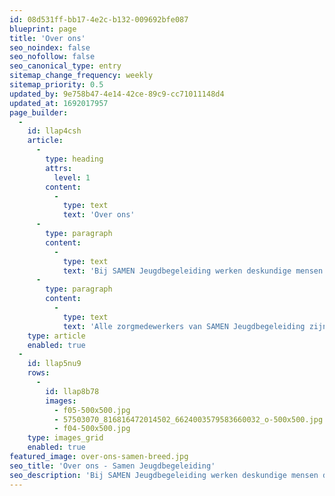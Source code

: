 ```yaml
---
id: 08d531ff-bb17-4e2c-b132-009692bfe087
blueprint: page
title: 'Over ons'
seo_noindex: false
seo_nofollow: false
seo_canonical_type: entry
sitemap_change_frequency: weekly
sitemap_priority: 0.5
updated_by: 9e758b47-4e14-42ce-89c9-cc71011148d4
updated_at: 1692017957
page_builder:
  -
    id: llap4csh
    article:
      -
        type: heading
        attrs:
          level: 1
        content:
          -
            type: text
            text: 'Over ons'
      -
        type: paragraph
        content:
          -
            type: text
            text: 'Bij SAMEN Jeugdbegeleiding werken deskundige mensen die passie voor hun vak hebben en dat niet onder stoelen of banken steken. Ons team bestaat uit jeugd- en gezinsprofessionals en we werken nauw samen met orthopedagogen. '
      -
        type: paragraph
        content:
          -
            type: text
            text: 'Alle zorgmedewerkers van SAMEN Jeugdbegeleiding zijn getraind in het begeleiden van mensen met een psychiatrische stoornis, zoals autisme of ADHD, maar ook opgeleid voor het ontwikkelen van praktische en sociale vaardigheden. Daarnaast zijn al onze medewerkers in het bezit van een Verklaring Omtrent Gedrag en een certificaat EHBO en bedrijfshulpverlening.'
    type: article
    enabled: true
  -
    id: llap5nu9
    rows:
      -
        id: llap8b78
        images:
          - f05-500x500.jpg
          - 57503070_816816472014502_6624003579583660032_o-500x500.jpg
          - f04-500x500.jpg
    type: images_grid
    enabled: true
featured_image: over-ons-samen-breed.jpg
seo_title: 'Over ons - Samen Jeugdbegeleiding'
seo_description: 'Bij SAMEN Jeugdbegeleiding werken deskundige mensen die passie voor hun vak hebben en dat niet onder stoelen of banken steken.'
---
```


